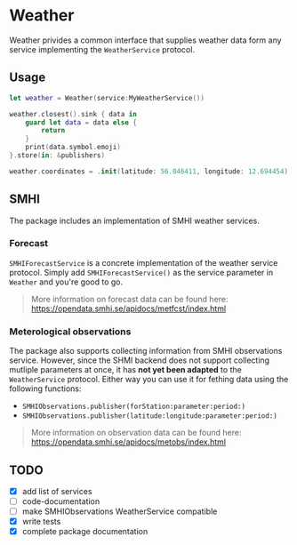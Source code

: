 # Weather

Weather privides a common interface that supplies weather data form any service implementing the `WeatherService` protocol. 

## Usage
```swift
let weather = Weather(service:MyWeatherService())

weather.closest().sink { data in 
    guard let data = data else {
        return
    }
    print(data.symbol.emoji)
}.store(in: &publishers)

weather.coordinates = .init(latitude: 56.046411, longitude: 12.694454) 
```

## SMHI
The package includes an implementation of SMHI weather services.

### Forecast
`SMHIForecastService` is a concrete implementation of the weather service protocol.
Simply add `SMHIForecastService()` as the service parameter in `Weather` and you're good to go.

> More information on forecast data can be found here: https://opendata.smhi.se/apidocs/metfcst/index.html

### Meterological observations
The package also supports collecting information from SMHI observations service. However, since the SHMI backend does not support collecting mutliple parameters at once, it has **not yet been adapted** to the `WeatherService` protocol. Either way you can use it for fething data using the following functions:

- `SMHIObservations.publisher(forStation:parameter:period:)`
- `SMHIObservations.publisher(latitude:longitude:parameter:period:)`

> More information on observation data can be found here: https://opendata.smhi.se/apidocs/metobs/index.html


## TODO

- [x] add list of services
- [ ] code-documentation
- [ ] make SMHIObservations WeatherService compatible
- [x] write tests
- [x] complete package documentation
